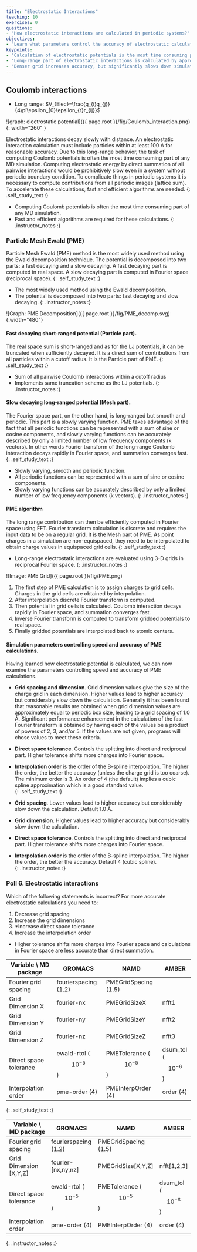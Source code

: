 ```yaml
---
title: "Electrostatic Interactions"
teaching: 10
exercises: 0
questions:
- "How electrostatic interactions are calculated in periodic systems?"
objectives:
- "Learn what parameters control the accuracy of electrostatic calculations"
keypoints:
- "Calculation of electrostatic potentials is the most time consuming part of any MD simulation"
- "Long-range part of electrostatic interactions is calculated by approximating Coulomb potentials on a grid" 
- "Denser grid increases accuracy, but significantly slows down simulation"
---
```

## Coulomb interactions
- Long range: $V_{Elec}=\frac{q_{i}q_{j}}{4\pi\epsilon_{0}\epsilon_{r}r_{ij}}$

![graph: electrostatic potential]({{ page.root }}/fig/Coulomb_interaction.png){: width="260" }

Electrostatic interactions decay slowly with distance. An electrostatic interaction calculation must include particles within at least 100 A for reasonable accuracy. Due to this long-range behavior, the task of computing Coulomb potentials is often the most time consuming part of any MD simulation. Computing electrostatic energy by direct summation of all pairwise interactions would be prohibitively slow even in a system without periodic boundary condition. To complicate things in periodic systems it is necessary to compute contributions from all periodic images (lattice sum). To accelerate these calculations, fast and efficient algorithms are needed.
{: .self_study_text :}

- Computing Coulomb potentials is often the most time consuming part of any MD simulation. 
- Fast and efficient algorithms are required for these calculations.
{: .instructor_notes :}

### Particle Mesh Ewald (PME) 
Particle Mesh Ewald (PME) method is the most widely used method using the Ewald decomposition technique. The potential is decomposed into two parts: a fast decaying and a slow decaying. A fast decaying part is computed in real space. A slow decaying part is computed in Fourier space (reciprocal space). 
{: .self_study_text :}
- The most widely used method using the Ewald decomposition.
- The potential is decomposed into two parts: fast decaying and slow decaying.
{: .instructor_notes :}

![Graph: PME Decomposition]({{ page.root }}/fig/PME_decomp.svg){:width="480"}

#### Fast decaying short-ranged potential (Particle part).
The real space sum is short-ranged and as for the LJ potentials, it can be truncated when sufficiently decayed. It is a direct sum of contributions from all particles within a cutoff radius. It is the Particle part of PME.
{: .self_study_text :}
- Sum of all pairwise Coulomb interactions within a cutoff radius 
- Implements same truncation scheme as the LJ potentials.
{: .instructor_notes :}

#### Slow decaying long-ranged potential (Mesh part).
The Fourier space part, on the other hand, is long-ranged but smooth and periodic. This part is a slowly varying function. PME takes advantage of the fact that all periodic functions can be represented with a sum of sine or cosine components, and slowly varying functions can be accurately described by only a limited number of low frequency components (k vectors). In other words Fourier transform of the long-range Coulomb interaction decays rapidly in Fourier space, and summation converges fast.    
{: .self_study_text :}

- Slowly varying, smooth and periodic function.
- All periodic functions can be represented with a sum of sine or cosine components.
- Slowly varying functions can be accurately described by only a limited number of low frequency components (k vectors).
{: .instructor_notes :}

#### PME algorithm
The long range contribution can then be efficiently computed in Fourier space using FFT. Fourier transform calculation is discrete and requires the input data to be on a regular grid. It is the  Mesh part of PME. As point charges in a simulation are non-equispaced, they need to be interpolated to obtain charge values in equispaced grid cells. 
{: .self_study_text :}
- Long-range electrostatic interactions are evaluated using 3-D grids in reciprocal Fourier space.
{: .instructor_notes :}

![Image: PME Grid]({{ page.root }}/fig/PME.png)


1. The first step of PME calculation is to assign charges to grid cells. Charges in the grid cells are obtained by interpolation.
2. After interpolation discrete Fourier transform is computed.
3. Then potential in grid cells is calculated. Coulomb interaction decays rapidly in Fourier space, and summation converges fast.     
4. Inverse Fourier transform is computed to transform gridded potentials to real space.
5. Finally gridded potentials are interpolated back to atomic centers.  

#### Simulation parameters controlling speed and accuracy of PME calculations.
Having learned how electrostatic potential is calculated, we can now examine the parameters controlling speed and accuracy of PME calculations.

- **Grid spacing and dimension**. Grid dimension values give the size of the charge grid in each dimension. Higher values lead to higher accuracy but considerably slow down the calculation. Generally it has been found that reasonable results are obtained when grid dimension values are approximately equal to periodic box size, leading to a grid spacing of 1.0 Å. Significant performance enhancement in the calculation of the fast Fourier transform is obtained by having each of the values be a product of powers of 2, 3, and/or 5.  If the values are not given, programs will chose values to meet these criteria.  

- **Direct space tolerance**. Controls the splitting into direct and reciprocal part. Higher tolerance shifts more charges into Fourier space.   

- **Interpolation order** is the order of the B-spline interpolation. The higher the order, the better the accuracy (unless the charge grid is too coarse). The minimum order is 3. An order of 4 (the default) implies a cubic spline approximation which is a good standard value.  
{: .self_study_text :}

- **Grid spacing**. Lower values lead to higher accuracy but considerably slow down the calculation. Default 1.0 Å. 
- **Grid dimension**. Higher values lead to higher accuracy but considerably slow down the calculation.
- **Direct space tolerance**. Controls the splitting into direct and reciprocal part. Higher tolerance shifts more charges into Fourier space.
- **Interpolation order** is the order of the B-spline interpolation. The higher the order, the better the accuracy. Default 4 (cubic spline).   
{: .instructor_notes :}


### Poll 6. Electrostatic interactions
Which of the following statements is incorrect? 
For more accurate electrostatic calculations you need to:
1. Decrease grid spacing
2. Increase the grid dimensions
3. *Increase direct space tolerance
4. Increase the interpolation order

- Higher tolerance shifts more charges into Fourier space and calculations in Fourier space are less accurate than direct summation.

| Variable \ MD package | GROMACS                  | NAMD                      | AMBER                  |
|-----------------------|--------------------------|---------------------------|------------------------|
| Fourier grid spacing  | fourierspacing (1.2)     | PMEGridSpacing  (1.5)     |                        |
| Grid Dimension X      | fourier-nx               | PMEGridSizeX              |  nfft1                 |
| Grid Dimension Y      | fourier-ny               | PMEGridSizeY              |  nfft2                 |
| Grid Dimension Z      | fourier-nz               | PMEGridSizeZ              |  nfft3                 |
| Direct space tolerance| ewald-rtol ($$10^{-5}$$) | PMETolerance ($$10^{-5}$$)| dsum_tol ($$10^{-6}$$) |
| Interpolation order   | pme-order (4)            | PMEInterpOrder (4)        | order (4)              |
{: .self_study_text :}

| Variable \ MD package | GROMACS                  | NAMD                      | AMBER                  |
|-----------------------|--------------------------|---------------------------|------------------------|
| Fourier grid spacing  | fourierspacing (1.2)     | PMEGridSpacing  (1.5)     |                        |
| Grid Dimension [X,Y,Z]| fourier-[nx,ny,nz]       | PMEGridSize[X,Y,Z]        |  nfft[1,2,3]           |
| Direct space tolerance| ewald-rtol ($$10^{-5}$$) | PMETolerance ($$10^{-5}$$)| dsum_tol ($$10^{-6}$$) |
| Interpolation order   | pme-order (4)            | PMEInterpOrder (4)        | order (4)              |
{: .instructor_notes :}

